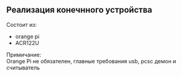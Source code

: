 ## Реализация конечнного устройства

Состоит из:  
- orange pi
- ACR122U

Примичание:  
Orange Pi не обязателен, главные требования usb, pcsc демон и считыватель 

